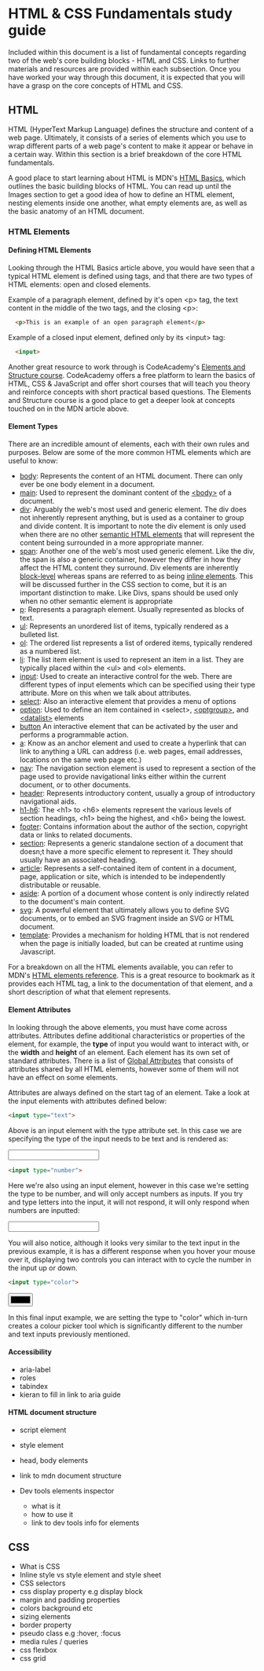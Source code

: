# HTML & CSS Fundamentals study guide

Included within this document is a list of fundamental concepts regarding two of the web's core building blocks - HTML and CSS.
Links to further materials and resources are provided within each subsection.
Once you have worked your way through this document, it is expected that you will have a grasp on the core concepts of HTML and CSS.

## HTML

HTML (HyperText Markup Language) defines the structure and content of a web page. Ultimately, it consists of a series of elements
which you use to wrap different parts of a web page's content to make it appear or behave in a certain way.
Within this section is a brief breakdown of the core HTML fundamentals.

A good place to start learning about HTML is MDN's [HTML Basics](https://developer.mozilla.org/en-US/docs/Learn/Getting_started_with_the_web/HTML_basics#so_what_is_html),
which outlines the basic building blocks of HTML. You can read up until the Images section to get a good idea of how to define
an HTML element, nesting elements inside one another, what empty elements are, as well as the basic anatomy of an HTML document.

### HTML Elements

#### Defining HTML Elements

Looking through the HTML Basics article above, you would have seen that a typical HTML element is defined using tags,
and that there are two types of HTML elements: open and closed elements.

Example of a paragraph element, defined by it's open &lt;p> tag, the text content in the middle of the two tags, and the 
closing &lt;p\>:
```html
  <p>This is an example of an open paragraph element</p>
```

Example of a closed input element, defined only by its &lt;input> tag:
```html
  <input>
```

Another great resource to work through is CodeAcademy's [Elements and Structure course](https://www.codecademy.com/learn/learn-html/modules/learn-html-elements). 
CodeAcademy offers a free platform to learn the basics of HTML, CSS & JavaScript and offer short courses that will teach you theory and reinforce concepts with
short practical based questions. The Elements and Structure course is a good place to get a deeper look at concepts touched on in the MDN article above.

#### Element Types

There are an incredible amount of elements, each with their own rules and purposes. Below are some of the more common HTML elements which are useful to know:

- [body](https://developer.mozilla.org/en-US/docs/Web/HTML/Element/body): Represents the content of an HTML document. There can only ever be one body element in a document.
- [main](https://developer.mozilla.org/en-US/docs/Web/HTML/Element/main): Used to represent the dominant content of the [&lt;body>](https://developer.mozilla.org/en-US/docs/Web/HTML/Element/body) of a document.
- [div](https://developer.mozilla.org/en-US/docs/Web/HTML/Element/div): Arguably the web's most used and generic element. The div does not inherently represent anything, but is used as a container to group and divide content. It is important to note the div element is only used when there are no other [semantic HTML elements](https://developer.mozilla.org/en-US/docs/Glossary/Semantics#semantics_in_html) that will represent the content being surrounded in a more appropriate manner.
- [span](https://developer.mozilla.org/en-US/docs/Web/HTML/Element/span): Another one of the web's most used generic element. Like the div, the span is also a generic container, however they differ in how they affect the HTML content they surround. Div elements are inherently [block-level](https://developer.mozilla.org/en-US/docs/Web/HTML/Block-level_elements) whereas spans are referred to as being [inline elements](https://developer.mozilla.org/en-US/docs/Web/HTML/Inline_elements). This will be discussed further in the CSS section to come, but it is an important distinction to make. Like Divs, spans should be used only when no other semantic element is appropriate
- [p](https://developer.mozilla.org/en-US/docs/Web/HTML/Element/p): Represents a paragraph element. Usually represented as blocks of text.
- [ul](https://developer.mozilla.org/en-US/docs/Web/HTML/Element/ul): Represents an unordered list of items, typically rendered as a bulleted list.
- [ol](https://developer.mozilla.org/en-US/docs/Web/HTML/Element/ol): The ordered list represents a list of ordered items, typically rendered as a numbered list.
- [li](https://developer.mozilla.org/en-US/docs/Web/HTML/Element/li): The list item element is used to represent an item in a list. They are typically placed within the &lt;ul> and &lt;ol> elements.
- [input](https://developer.mozilla.org/en-US/docs/Web/HTML/Element/input): Used to create an interactive control for the web. There are different types of input elements which can be specified using their type attribute. More on this when we talk about attributes.
- [select](https://developer.mozilla.org/en-US/docs/Web/HTML/Element/select): Also an interactive element that provides a menu of options
- [option](https://developer.mozilla.org/en-US/docs/Web/HTML/Element/option): Used to define an item contained in &lt;select>, [&lt;optgroup>](https://developer.mozilla.org/en-US/docs/Web/HTML/Element/optgroup), and [&lt;datalist>](https://developer.mozilla.org/en-US/docs/Web/HTML/Element/datalist) elements
- [button](https://developer.mozilla.org/en-US/docs/Web/HTML/Element/button) An interactive element that can be activated by the user and performs a programmable action.
- [a](https://developer.mozilla.org/en-US/docs/Web/HTML/Element/a): Know as an anchor element and used to create a hyperlink that can link to anything a URL can address (i.e. web pages, email addresses, locations on the same web page etc.)
- [nav](https://developer.mozilla.org/en-US/docs/Web/HTML/Element/nav): The navigation section element is used to represent a section of the page used to provide navigational links either within the current document, or to other documents.
- [header](https://developer.mozilla.org/en-US/docs/Web/HTML/Element/header): Represents introductory content, usually a group of introductory navigational aids. 
- [h1-h6](https://developer.mozilla.org/en-US/docs/Web/HTML/Element/Heading_Elements): The &lt;h1> to &lt;h6> elements represent the various levels of section headings, &lt;h1> being the highest, and &lt;h6> being the lowest.
- [footer](https://developer.mozilla.org/en-US/docs/Web/HTML/Element/footer): Contains information about the author of the section, copyright data or links to related documents.
- [section](https://developer.mozilla.org/en-US/docs/Web/HTML/Element/section): Represents a generic standalone section of a document that doesn;t have a more specific element to represent it. They should usually have an associated heading.
- [article](https://developer.mozilla.org/en-US/docs/Web/HTML/Element/article): Represents a self-contained item of content in a document, page, application or site, which is intended to be independently distributable or reusable.
- [aside](https://developer.mozilla.org/en-US/docs/Web/HTML/Element/aside): A portion of a document whose content is only indirectly related to the document's main content.
- [svg](https://developer.mozilla.org/en-US/docs/Web/SVG/Element/svg): A powerful element that ultimately allows you to define SVG documents, or to embed an SVG fragment inside an SVG or HTML document.
- [template](https://developer.mozilla.org/en-US/docs/Web/HTML/Element/template): Provides a mechanism for holding HTML that is not rendered when the page is initially loaded, but can be created at runtime using Javascript.

For a breakdown on all the HTML elements available, you can refer to MDN's [HTML elements reference](https://developer.mozilla.org/en-US/docs/Web/HTML/Element).
This is a great resource to bookmark as it provides each HTML tag, a link to the documentation of that element, and a short description of what that element represents.

#### Element Attributes

In looking through the above elements, you must have come across attributes. Attributes define additional characteristics
or properties of the element, for example, the **type** of input you would want to interact with, or the **width** and **height** of 
an element. Each element has its own set of standard attributes. There is a list of [Global Attributes](https://developer.mozilla.org/en-US/docs/Web/HTML/Global_attributes)
that consists of attributes shared by all HTML elements, however some of them will not have an effect on some elements.

Attributes are always defined on the start tag of an element. Take a look at the input elements with attributes defined below:

```html
<input type="text">
```
Above is an input element with the type attribute set. In this case we are specifying the type of the input needs to be text and is rendered as:

<input type="text">

```html
<input type="number">
```
Here we're also using an input element, however in this case we're setting the type to be number, and will only accept 
numbers as inputs. If you try and type letters into the input, it will not respond, it will only respond when numbers are inputted:

<input type="number">

You will also notice, although it looks very similar to the text input in the previous example, it is has a different response when you
hover your mouse over it, displaying two controls you can interact with to cycle the number in the input up or down.

```html
<input type="color">
```
<input type="color">

In this final input example, we are setting the type to "color" which in-turn creates a colour picker tool which is significantly
different to the number and text inputs previously mentioned.



#### Accessibility
- aria-label
- roles
- tabindex
- kieran to fill in link to aria guide

#### HTML document structure
  - script element
  - style element
  - head, body elements
  - link to mdn document structure

  - Dev tools elements inspector
      - what is it
      - how to use it
      - link to dev tools info for elements
## CSS
- What is CSS
- Inline style vs style element and style sheet
- CSS selectors
- css display property e.g display block
- margin and padding properties
- colors background etc
- sizing elements
- border property
- pseudo class e.g :hover, :focus
- media rules / queries
- css flexbox
- css grid

